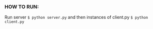 ### HOW TO RUN:
Run server
``$ python server.py``
and then instances of client.py
``$ python client.py`` 
